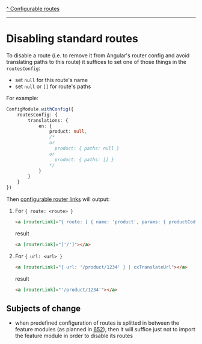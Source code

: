 [^ Configurable routes](../README.md)

---

# Disabling standard routes

To disable a route (i.e. to remove it from Angular's router config and avoid translating paths to this route) it suffices to set one of those things in the `routesConfig`:

- set `null` for this route's name
- set `null` or `[]` for route's paths

For example:

```typescript
ConfigModule.withConfig({
    routesConfig: {
        translations: {
            en: {
                product: null,
                /*
                or
                  product: { paths: null }
                or
                  product: { paths: [] }
                */
            }
        }
    }
})
```

Then [configurable router links](./configurable-router-links.md) will output:

1. For `{ route: <route> } `

    ```html
    <a [routerLink]="{ route: [ { name: 'product', params: { productCode: 1234 } } ] } | cxTranslateUrl"></a>
    ```

    result

    ```html
    <a [routerLink]="['/']"></a>
    ```

2. For `{ url: <url> } `

    ```html
    <a [routerLink]="{ url: '/product/1234' } | cxTranslateUrl"></a> 
    ```

    result 

    ```html
    <a [routerLink]="'/product/1234'"></a>
    ```

## Subjects of change

- when predefined configuration of routes is splitted in between the feature modules (as planned in [652](https://github.com/SAP/cloud-commerce-spartacus-storefront/issues/652)), then it will suffice just not to import the feature module in order to disable its routes